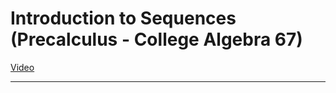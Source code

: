 # Introduction to Sequences (Precalculus - College Algebra 67)

[Video](https://www.youtube.com/watch?v=c5D7BJ-R41I)

---
